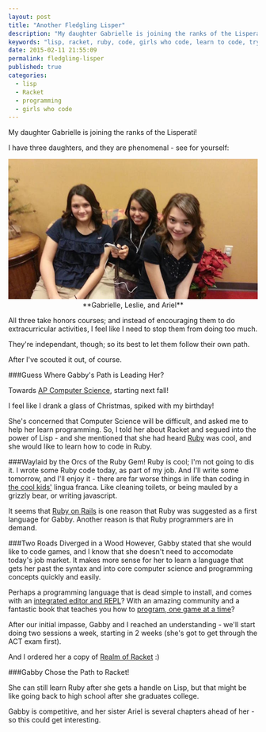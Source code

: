 ```yaml
---
layout: post
title: "Another Fledgling Lisper"
description: "My daughter Gabrielle is joining the ranks of the Lisperati."
keywords: "lisp, racket, ruby, code, girls who code, learn to code, trycode.io"
date: 2015-02-11 21:55:09
permalink: fledgling-lisper
published: true
categories:
  - lisp
  - Racket
  - programming
  - girls who code
---
```


My daughter Gabrielle is joining the ranks of the Lisperati!

I have three daughters, and they are phenomenal - see for yourself:

<img src="/assets/images/my_daughters.jpg" alt="Gabrielle, Leslie, and Ariel" title="Gabrielle, Leslie, and Ariel">
<center>**Gabrielle, Leslie, and Ariel**</center>

All three take honors courses; and instead of encouraging them to do extracurricular activities, I feel like I need to stop them from doing too much.

They're independant, though; so its best to let them follow their own path.

After I've scouted it out, of course.

###Guess Where Gabby's Path is Leading Her?

Towards <a href="http://en.wikipedia.org/wiki/AP_Computer_Science" target="_blank">AP Computer Science</a>, starting next fall!

I feel like I drank a glass of Christmas, spiked with my birthday!

She's concerned that Computer Science will be difficult, and asked me to help her learn programming. So, I told her about Racket and segued into the power of Lisp - and she mentioned that she had heard <a href="https://www.ruby-lang.org" target="_blank">Ruby</a> was cool, and she would like to learn how to code in Ruby.

###Waylaid by the Orcs of the Ruby Gem!
Ruby is cool; I'm not going to dis it. I wrote some Ruby code today, as part of my job. And I'll write some tomorrow, and I'll enjoy it - there are far worse things in life than coding in <a href="https://www.youtube.com/watch?v=5GpOfwbFRcs" target="_blank">the cool kids'</a> lingua franca. Like cleaning toilets, or being mauled by a grizzly bear, or writing javascript.

It seems that <a href="http://rubyonrails.org/" target="_blank">Ruby on Rails</a> is one reason that Ruby was suggested as a first language for Gabby. Another reason is that Ruby programmers are in demand.

###Two Roads Diverged in a Wood
However, Gabby stated that she would like to code games, and I know that she doesn't need to accomodate today's job market. It makes more sense for her to learn a language that gets her past the syntax and into core computer science and programming concepts quickly and easily.

Perhaps a programming language that is dead simple to install, and comes with an <a href="http://docs.racket-lang.org/drracket/" target="_blank">integrated editor and REPL</a>? With an amazing community and a fantastic book</a> that teaches you how to <a href="http://www.nostarch.com/realmofracket.htm" target="_blank">program, one game at a time</a>?

After our initial impasse, Gabby and I reached an understanding - we'll start doing two sessions a week, starting in 2 weeks (she's got to get through the ACT exam first).

And I ordered her a copy of <a href="http://www.nostarch.com/realmofracket.htm" target="_blank">Realm of Racket</a> :)

###Gabby Chose the Path to Racket!

She can still learn Ruby after she gets a handle on Lisp, but that might be like going back to high school after she graduates college.

Gabby is competitive, and her sister Ariel is several chapters ahead of her - so this could get interesting.
